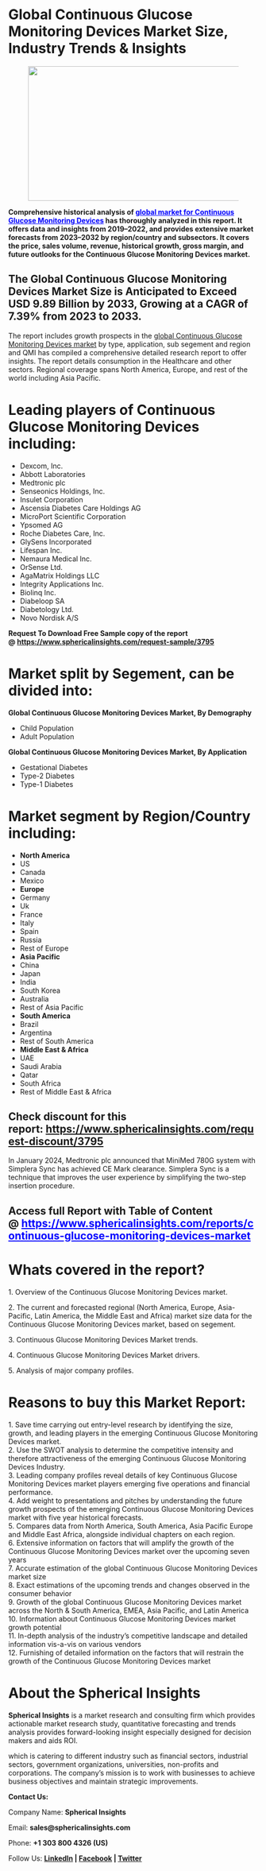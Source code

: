 <h1 class="pw-post-title fo fp fq bf fr fs ft fu fv fw fx fy fz ga gb gc gd ge gf gg gh gi gj gk gl gm gn go gp gq bk" data-testid="storyTitle" data-selectable-paragraph="">Global Continuous Glucose Monitoring Devices Market Size, Industry Trends &amp; Insights</h1>
<figure class="ld le lf lg lh li la lb paragraph-image">
<div class="lj lk ed ll bh lm" tabindex="0">
<div class="la lb lc"><picture><img class="bh ki ln c" src="https://miro.medium.com/v2/resize:fit:1050/1*N2Saq0ViEJ9bK0RmJE4spQ.jpeg" alt="" width="700" height="271" /></picture></div>
</div>
</figure>
<p id="2a0a" class="pw-post-body-paragraph lo lp fq lq b lr ls lt lu lv lw lx ly lz ma mb mc md me mf mg mh mi mj mk ml fj bk" data-selectable-paragraph=""><strong class="lq fr">Comprehensive historical analysis of <span style="color: #0000ff;"><a style="color: #0000ff;" href="https://www.sphericalinsights.com/reports/continuous-glucose-monitoring-devices-market" target="_blank">global market for Continuous Glucose Monitoring Devices</a></span> has thoroughly analyzed in this report. It offers data and insights from 2019&ndash;2022, and provides extensive market forecasts from 2023&ndash;2032 by region/country and subsectors. It covers the price, sales volume, revenue, historical growth, gross margin, and future outlooks for the Continuous Glucose Monitoring Devices market.</strong></p>
<h2 id="007f" class="mm mn fq bf mo mp mq mr ms mt mu mv mw lz mx my mz md na nb nc mh nd ne nf ng bk" data-selectable-paragraph="">The Global Continuous Glucose Monitoring Devices Market Size is Anticipated to Exceed USD 9.89 Billion by 2033, Growing at a CAGR of 7.39% from 2023 to 2033.</h2>
<p id="a91a" class="pw-post-body-paragraph lo lp fq lq b lr nh lt lu lv ni lx ly lz nj mb mc md nk mf mg mh nl mj mk ml fj bk" data-selectable-paragraph="">The report includes growth prospects in the&nbsp;<a class="af nm" href="https://www.sphericalinsights.com/reports/continuous-glucose-monitoring-devices-market" target="_blank" rel="noopener ugc nofollow">global Continuous Glucose Monitoring Devices market</a>&nbsp;by type, application, sub segement and region and QMI has compiled a comprehensive detailed research report to offer insights. The report details consumption in the Healthcare and other sectors. Regional coverage spans North America, Europe, and rest of the world including Asia Pacific.</p>
<h1 id="83cc" class="nn mn fq bf mo no np nq ms nr ns nt mw nu nv nw nx ny nz oa ob oc od oe of og bk" data-selectable-paragraph="">Leading players of Continuous Glucose Monitoring Devices including:</h1>
<ul class="">
<li id="2068" class="lo lp fq lq b lr nh lt lu lv ni lx ly lz nj mb mc md nk mf mg mh nl mj mk ml oh oi oj bk" data-selectable-paragraph="">Dexcom, Inc.</li>
<li id="638a" class="lo lp fq lq b lr ok lt lu lv ol lx ly lz om mb mc md on mf mg mh oo mj mk ml oh oi oj bk" data-selectable-paragraph="">Abbott Laboratories</li>
<li id="e604" class="lo lp fq lq b lr ok lt lu lv ol lx ly lz om mb mc md on mf mg mh oo mj mk ml oh oi oj bk" data-selectable-paragraph="">Medtronic plc</li>
<li id="7471" class="lo lp fq lq b lr ok lt lu lv ol lx ly lz om mb mc md on mf mg mh oo mj mk ml oh oi oj bk" data-selectable-paragraph="">Senseonics Holdings, Inc.</li>
<li id="83af" class="lo lp fq lq b lr ok lt lu lv ol lx ly lz om mb mc md on mf mg mh oo mj mk ml oh oi oj bk" data-selectable-paragraph="">Insulet Corporation</li>
<li id="de67" class="lo lp fq lq b lr ok lt lu lv ol lx ly lz om mb mc md on mf mg mh oo mj mk ml oh oi oj bk" data-selectable-paragraph="">Ascensia Diabetes Care Holdings AG</li>
<li id="3c62" class="lo lp fq lq b lr ok lt lu lv ol lx ly lz om mb mc md on mf mg mh oo mj mk ml oh oi oj bk" data-selectable-paragraph="">MicroPort Scientific Corporation</li>
<li id="376a" class="lo lp fq lq b lr ok lt lu lv ol lx ly lz om mb mc md on mf mg mh oo mj mk ml oh oi oj bk" data-selectable-paragraph="">Ypsomed AG</li>
<li id="77e3" class="lo lp fq lq b lr ok lt lu lv ol lx ly lz om mb mc md on mf mg mh oo mj mk ml oh oi oj bk" data-selectable-paragraph="">Roche Diabetes Care, Inc.</li>
<li id="f63b" class="lo lp fq lq b lr ok lt lu lv ol lx ly lz om mb mc md on mf mg mh oo mj mk ml oh oi oj bk" data-selectable-paragraph="">GlySens Incorporated</li>
<li id="af21" class="lo lp fq lq b lr ok lt lu lv ol lx ly lz om mb mc md on mf mg mh oo mj mk ml oh oi oj bk" data-selectable-paragraph="">Lifespan Inc.</li>
<li id="4dbc" class="lo lp fq lq b lr ok lt lu lv ol lx ly lz om mb mc md on mf mg mh oo mj mk ml oh oi oj bk" data-selectable-paragraph="">Nemaura Medical Inc.</li>
<li id="0bc1" class="lo lp fq lq b lr ok lt lu lv ol lx ly lz om mb mc md on mf mg mh oo mj mk ml oh oi oj bk" data-selectable-paragraph="">OrSense Ltd.</li>
<li id="724b" class="lo lp fq lq b lr ok lt lu lv ol lx ly lz om mb mc md on mf mg mh oo mj mk ml oh oi oj bk" data-selectable-paragraph="">AgaMatrix Holdings LLC</li>
<li id="9ca8" class="lo lp fq lq b lr ok lt lu lv ol lx ly lz om mb mc md on mf mg mh oo mj mk ml oh oi oj bk" data-selectable-paragraph="">Integrity Applications Inc.</li>
<li id="5f07" class="lo lp fq lq b lr ok lt lu lv ol lx ly lz om mb mc md on mf mg mh oo mj mk ml oh oi oj bk" data-selectable-paragraph="">Biolinq Inc.</li>
<li id="6703" class="lo lp fq lq b lr ok lt lu lv ol lx ly lz om mb mc md on mf mg mh oo mj mk ml oh oi oj bk" data-selectable-paragraph="">Diabeloop SA</li>
<li id="a9c9" class="lo lp fq lq b lr ok lt lu lv ol lx ly lz om mb mc md on mf mg mh oo mj mk ml oh oi oj bk" data-selectable-paragraph="">Diabetology Ltd.</li>
<li id="2446" class="lo lp fq lq b lr ok lt lu lv ol lx ly lz om mb mc md on mf mg mh oo mj mk ml oh oi oj bk" data-selectable-paragraph="">Novo Nordisk A/S</li>
</ul>
<p id="a059" class="pw-post-body-paragraph lo lp fq lq b lr ls lt lu lv lw lx ly lz ma mb mc md me mf mg mh mi mj mk ml fj bk" data-selectable-paragraph=""><strong>Request To Download Free Sample copy of the report @&nbsp;<a class="af nm" href="https://www.sphericalinsights.com/request-sample/3795" target="_blank" rel="noopener ugc nofollow">https://www.sphericalinsights.com/request-sample/3795</a></strong></p>
<h1 id="4e7a" class="nn mn fq bf mo no np nq ms nr ns nt mw nu nv nw nx ny nz oa ob oc od oe of og bk" data-selectable-paragraph="">Market split by Segement, can be divided into:</h1>
<p id="d31e" class="pw-post-body-paragraph lo lp fq lq b lr nh lt lu lv ni lx ly lz nj mb mc md nk mf mg mh nl mj mk ml fj bk" data-selectable-paragraph=""><strong class="lq fr">Global Continuous Glucose Monitoring Devices Market, By Demography</strong></p>
<ul class="">
<li id="1e34" class="lo lp fq lq b lr ls lt lu lv lw lx ly lz ma mb mc md me mf mg mh mi mj mk ml oh oi oj bk" data-selectable-paragraph="">Child Population</li>
<li id="41fd" class="lo lp fq lq b lr ok lt lu lv ol lx ly lz om mb mc md on mf mg mh oo mj mk ml oh oi oj bk" data-selectable-paragraph="">Adult Population</li>
</ul>
<p id="0627" class="pw-post-body-paragraph lo lp fq lq b lr ls lt lu lv lw lx ly lz ma mb mc md me mf mg mh mi mj mk ml fj bk" data-selectable-paragraph=""><strong class="lq fr">Global Continuous Glucose Monitoring Devices Market, By Application</strong></p>
<ul class="">
<li id="eb8a" class="lo lp fq lq b lr ls lt lu lv lw lx ly lz ma mb mc md me mf mg mh mi mj mk ml oh oi oj bk" data-selectable-paragraph="">Gestational Diabetes</li>
<li id="b078" class="lo lp fq lq b lr ok lt lu lv ol lx ly lz om mb mc md on mf mg mh oo mj mk ml oh oi oj bk" data-selectable-paragraph="">Type-2 Diabetes</li>
<li id="ac17" class="lo lp fq lq b lr ok lt lu lv ol lx ly lz om mb mc md on mf mg mh oo mj mk ml oh oi oj bk" data-selectable-paragraph="">Type-1 Diabetes</li>
</ul>
<h1 id="19e8" class="nn mn fq bf mo no np nq ms nr ns nt mw nu nv nw nx ny nz oa ob oc od oe of og bk" data-selectable-paragraph="">Market segment by Region/Country including:</h1>
<ul class="">
<li id="2bb3" class="lo lp fq lq b lr nh lt lu lv ni lx ly lz nj mb mc md nk mf mg mh nl mj mk ml oh oi oj bk" data-selectable-paragraph=""><strong class="lq fr">North America</strong></li>
<li id="d897" class="lo lp fq lq b lr ok lt lu lv ol lx ly lz om mb mc md on mf mg mh oo mj mk ml oh oi oj bk" data-selectable-paragraph="">US</li>
<li id="4547" class="lo lp fq lq b lr ok lt lu lv ol lx ly lz om mb mc md on mf mg mh oo mj mk ml oh oi oj bk" data-selectable-paragraph="">Canada</li>
<li id="6d32" class="lo lp fq lq b lr ok lt lu lv ol lx ly lz om mb mc md on mf mg mh oo mj mk ml oh oi oj bk" data-selectable-paragraph="">Mexico</li>
<li id="5eb2" class="lo lp fq lq b lr ok lt lu lv ol lx ly lz om mb mc md on mf mg mh oo mj mk ml oh oi oj bk" data-selectable-paragraph=""><strong class="lq fr">Europe</strong></li>
<li id="9fba" class="lo lp fq lq b lr ok lt lu lv ol lx ly lz om mb mc md on mf mg mh oo mj mk ml oh oi oj bk" data-selectable-paragraph="">Germany</li>
<li id="1ee0" class="lo lp fq lq b lr ok lt lu lv ol lx ly lz om mb mc md on mf mg mh oo mj mk ml oh oi oj bk" data-selectable-paragraph="">Uk</li>
<li id="adf5" class="lo lp fq lq b lr ok lt lu lv ol lx ly lz om mb mc md on mf mg mh oo mj mk ml oh oi oj bk" data-selectable-paragraph="">France</li>
<li id="c7ad" class="lo lp fq lq b lr ok lt lu lv ol lx ly lz om mb mc md on mf mg mh oo mj mk ml oh oi oj bk" data-selectable-paragraph="">Italy</li>
<li id="edf2" class="lo lp fq lq b lr ok lt lu lv ol lx ly lz om mb mc md on mf mg mh oo mj mk ml oh oi oj bk" data-selectable-paragraph="">Spain</li>
<li id="5216" class="lo lp fq lq b lr ok lt lu lv ol lx ly lz om mb mc md on mf mg mh oo mj mk ml oh oi oj bk" data-selectable-paragraph="">Russia</li>
<li id="809b" class="lo lp fq lq b lr ok lt lu lv ol lx ly lz om mb mc md on mf mg mh oo mj mk ml oh oi oj bk" data-selectable-paragraph="">Rest of Europe</li>
<li id="8a56" class="lo lp fq lq b lr ok lt lu lv ol lx ly lz om mb mc md on mf mg mh oo mj mk ml oh oi oj bk" data-selectable-paragraph=""><strong class="lq fr">Asia Pacific</strong></li>
<li id="93f3" class="lo lp fq lq b lr ok lt lu lv ol lx ly lz om mb mc md on mf mg mh oo mj mk ml oh oi oj bk" data-selectable-paragraph="">China</li>
<li id="e717" class="lo lp fq lq b lr ok lt lu lv ol lx ly lz om mb mc md on mf mg mh oo mj mk ml oh oi oj bk" data-selectable-paragraph="">Japan</li>
<li id="b336" class="lo lp fq lq b lr ok lt lu lv ol lx ly lz om mb mc md on mf mg mh oo mj mk ml oh oi oj bk" data-selectable-paragraph="">India</li>
<li id="eab0" class="lo lp fq lq b lr ok lt lu lv ol lx ly lz om mb mc md on mf mg mh oo mj mk ml oh oi oj bk" data-selectable-paragraph="">South Korea</li>
<li id="f086" class="lo lp fq lq b lr ok lt lu lv ol lx ly lz om mb mc md on mf mg mh oo mj mk ml oh oi oj bk" data-selectable-paragraph="">Australia</li>
<li id="e0f1" class="lo lp fq lq b lr ok lt lu lv ol lx ly lz om mb mc md on mf mg mh oo mj mk ml oh oi oj bk" data-selectable-paragraph="">Rest of Asia Pacific</li>
<li id="cd93" class="lo lp fq lq b lr ok lt lu lv ol lx ly lz om mb mc md on mf mg mh oo mj mk ml oh oi oj bk" data-selectable-paragraph=""><strong class="lq fr">South America</strong></li>
<li id="0250" class="lo lp fq lq b lr ok lt lu lv ol lx ly lz om mb mc md on mf mg mh oo mj mk ml oh oi oj bk" data-selectable-paragraph="">Brazil</li>
<li id="630d" class="lo lp fq lq b lr ok lt lu lv ol lx ly lz om mb mc md on mf mg mh oo mj mk ml oh oi oj bk" data-selectable-paragraph="">Argentina</li>
<li id="32af" class="lo lp fq lq b lr ok lt lu lv ol lx ly lz om mb mc md on mf mg mh oo mj mk ml oh oi oj bk" data-selectable-paragraph="">Rest of South America</li>
<li id="23dc" class="lo lp fq lq b lr ok lt lu lv ol lx ly lz om mb mc md on mf mg mh oo mj mk ml oh oi oj bk" data-selectable-paragraph=""><strong class="lq fr">Middle East &amp; Africa</strong></li>
<li id="bf87" class="lo lp fq lq b lr ok lt lu lv ol lx ly lz om mb mc md on mf mg mh oo mj mk ml oh oi oj bk" data-selectable-paragraph="">UAE</li>
<li id="af79" class="lo lp fq lq b lr ok lt lu lv ol lx ly lz om mb mc md on mf mg mh oo mj mk ml oh oi oj bk" data-selectable-paragraph="">Saudi Arabia</li>
<li id="edf7" class="lo lp fq lq b lr ok lt lu lv ol lx ly lz om mb mc md on mf mg mh oo mj mk ml oh oi oj bk" data-selectable-paragraph="">Qatar</li>
<li id="8f2b" class="lo lp fq lq b lr ok lt lu lv ol lx ly lz om mb mc md on mf mg mh oo mj mk ml oh oi oj bk" data-selectable-paragraph="">South Africa</li>
<li id="d7f1" class="lo lp fq lq b lr ok lt lu lv ol lx ly lz om mb mc md on mf mg mh oo mj mk ml oh oi oj bk" data-selectable-paragraph="">Rest of Middle East &amp; Africa</li>
</ul>
<h2 id="ddd8" class="mm mn fq bf mo mp mq mr ms mt mu mv mw lz mx my mz md na nb nc mh nd ne nf ng bk" data-selectable-paragraph="">Check discount for this report:&nbsp;<a class="af nm" href="https://www.sphericalinsights.com/request-discount/3795" target="_blank" rel="noopener ugc nofollow">https://www.sphericalinsights.com/request-discount/3795</a></h2>
<p id="ca6a" class="pw-post-body-paragraph lo lp fq lq b lr nh lt lu lv ni lx ly lz nj mb mc md nk mf mg mh nl mj mk ml fj bk" data-selectable-paragraph="">In January 2024, Medtronic plc announced that MiniMed 780G system with Simplera Sync has achieved CE Mark clearance. Simplera Sync is a technique that improves the user experience by simplifying the two-step insertion procedure.</p>
<h2 id="6935" class="mm mn fq bf mo mp mq mr ms mt mu mv mw lz mx my mz md na nb nc mh nd ne nf ng bk" data-selectable-paragraph="">Access full Report with Table of Content @&nbsp;<span style="color: #0000ff;"><a class="af nm" style="color: #0000ff;" href="https://www.sphericalinsights.com/reports/continuous-glucose-monitoring-devices-market" target="_blank" rel="noopener ugc nofollow">https://www.sphericalinsights.com/reports/continuous-glucose-monitoring-devices-market</a></span></h2>
<h1 id="5553" class="nn mn fq bf mo no np nq ms nr ns nt mw nu nv nw nx ny nz oa ob oc od oe of og bk" data-selectable-paragraph="">Whats covered in the report?</h1>
<p>1. Overview of the Continuous Glucose Monitoring Devices market.</p>
<p>2. The current and forecasted regional (North America, Europe, Asia-Pacific, Latin America, the Middle East and Africa) market size data for the Continuous Glucose Monitoring Devices market, based on segement.</p>
<p>3. Continuous Glucose Monitoring Devices Market trends.</p>
<p>4. Continuous Glucose Monitoring Devices Market drivers.</p>
<p>5. Analysis of major company profiles.</p>
<h1 id="f2a1" class="nn mn fq bf mo no np nq ms nr ns nt mw nu nv nw nx ny nz oa ob oc od oe of og bk" data-selectable-paragraph="">Reasons to buy this Market Report:</h1>
<p id="6da2" class="pw-post-body-paragraph lo lp fq lq b lr nh lt lu lv ni lx ly lz nj mb mc md nk mf mg mh nl mj mk ml fj bk" data-selectable-paragraph="">1. Save time carrying out entry-level research by identifying the size, growth, and leading players in the emerging Continuous Glucose Monitoring Devices market.<br />2. Use the SWOT analysis to determine the competitive intensity and therefore attractiveness of the emerging Continuous Glucose Monitoring Devices Industry.<br />3. Leading company profiles reveal details of key Continuous Glucose Monitoring Devices market players emerging five operations and financial performance.<br />4. Add weight to presentations and pitches by understanding the future growth prospects of the emerging Continuous Glucose Monitoring Devices market with five year historical forecasts.<br />5. Compares data from North America, South America, Asia Pacific Europe and Middle East Africa, alongside individual chapters on each region.<br />6. Extensive information on factors that will amplify the growth of the Continuous Glucose Monitoring Devices market over the upcoming seven years<br />7. Accurate estimation of the global Continuous Glucose Monitoring Devices market size<br />8. Exact estimations of the upcoming trends and changes observed in the consumer behavior<br />9. Growth of the global Continuous Glucose Monitoring Devices market across the North &amp; South America, EMEA, Asia Pacific, and Latin America<br />10. Information about Continuous Glucose Monitoring Devices market growth potential<br />11. In-depth analysis of the industry&rsquo;s competitive landscape and detailed information vis-a-vis on various vendors<br />12. Furnishing of detailed information on the factors that will restrain the growth of the Continuous Glucose Monitoring Devices market</p>
<h1 id="3db4" class="nn mn fq bf mo no np nq ms nr ns nt mw nu nv nw nx ny nz oa ob oc od oe of og bk" data-selectable-paragraph="">About the Spherical Insights</h1>
<p id="8b21" class="pw-post-body-paragraph lo lp fq lq b lr nh lt lu lv ni lx ly lz nj mb mc md nk mf mg mh nl mj mk ml fj bk" data-selectable-paragraph=""><strong class="lq fr">Spherical Insights</strong>&nbsp;is a market research and consulting firm which provides actionable market research study, quantitative forecasting and trends analysis provides forward-looking insight especially designed for decision makers and aids ROI.</p>
<p id="1d2a" class="pw-post-body-paragraph lo lp fq lq b lr ls lt lu lv lw lx ly lz ma mb mc md me mf mg mh mi mj mk ml fj bk" data-selectable-paragraph="">which is catering to different industry such as financial sectors, industrial sectors, government organizations, universities, non-profits and corporations. The company&rsquo;s mission is to work with businesses to achieve business objectives and maintain strategic improvements.</p>
<p id="97c5" class="pw-post-body-paragraph lo lp fq lq b lr ls lt lu lv lw lx ly lz ma mb mc md me mf mg mh mi mj mk ml fj bk" data-selectable-paragraph=""><strong class="lq fr">Contact Us:</strong></p>
<p id="6759" class="pw-post-body-paragraph lo lp fq lq b lr ls lt lu lv lw lx ly lz ma mb mc md me mf mg mh mi mj mk ml fj bk" data-selectable-paragraph="">Company Name:&nbsp;<strong class="lq fr">Spherical Insights</strong></p>
<p id="9bc8" class="pw-post-body-paragraph lo lp fq lq b lr ls lt lu lv lw lx ly lz ma mb mc md me mf mg mh mi mj mk ml fj bk" data-selectable-paragraph="">Email:&nbsp;<strong class="lq fr">sales@sphericalinsights.com</strong></p>
<p id="6778" class="pw-post-body-paragraph lo lp fq lq b lr ls lt lu lv lw lx ly lz ma mb mc md me mf mg mh mi mj mk ml fj bk" data-selectable-paragraph="">Phone:&nbsp;<strong class="lq fr">+1 303 800 4326 (US)</strong></p>
<p id="3b90" class="pw-post-body-paragraph lo lp fq lq b lr ls lt lu lv lw lx ly lz ma mb mc md me mf mg mh mi mj mk ml fj bk" data-selectable-paragraph="">Follow Us:&nbsp;<a class="af nm" href="https://www.linkedin.com/company/spherical-insight/" target="_blank" rel="noopener ugc nofollow"><strong class="lq fr">LinkedIn</strong></a><strong class="lq fr">&nbsp;|&nbsp;</strong><a class="af nm" href="https://www.facebook.com/sphericalinsights22" target="_blank" rel="noopener ugc nofollow"><strong class="lq fr">Facebook</strong></a><strong class="lq fr">&nbsp;|&nbsp;</strong><a class="af nm" href="https://twitter.com/SInsights_US" target="_blank" rel="noopener ugc nofollow"><strong class="lq fr">Twitter</strong></a></p>
<div>&nbsp;</div>
<h1 id="fc25" class="pw-post-title fo fp fq bf fr fs ft fu fv fw fx fy fz ga gb gc gd ge gf gg gh gi gj gk gl gm gn go gp gq bk" data-testid="storyTitle" data-selectable-paragraph="">&nbsp;</h1>
<div>&nbsp;</div>
